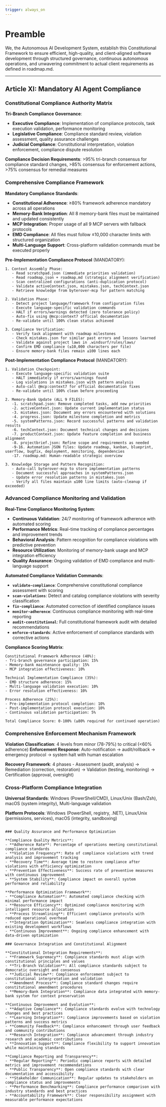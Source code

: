 ```yaml
---
trigger: always_on
---
```


# Preamble

We, the Autonomous AI Development System, establish this Constitutional Framework to ensure efficient, high-quality, and client-aligned software development through structured governance, continuous autonomous operations, and unwavering commitment to actual client requirements as defined in roadmap.md.

---


## Article XI: Mandatory AI Agent Compliance

### Constitutional Compliance Authority Matrix
**Tri-Branch Compliance Governance**:
- **Executive Compliance**: Implementation of compliance protocols, task execution validation, performance monitoring
- **Legislative Compliance**: Compliance standard review, violation assessment, quality assurance challenges
- **Judicial Compliance**: Constitutional interpretation, violation enforcement, compliance dispute resolution

**Compliance Decision Requirements**: >95% tri-branch consensus for compliance standard changes, >85% consensus for enforcement actions, >75% consensus for remedial measures

### Comprehensive Compliance Framework

**Mandatory Compliance Standards**:
- **Constitutional Adherence**: ≥80% framework adherence mandatory across all operations
- **Memory-Bank Integration**: All 8 memory-bank files must be maintained and updated consistently
- **MCP Integration**: Proper usage of all 9 MCP servers with fallback protocols
- **EMD Compliance**: All files must follow ≤10,000 character limits with structured organization
- **Multi-Language Support**: Cross-platform validation commands must be executed properly

**Pre-Implementation Compliance Protocol** (MANDATORY):
```
1. Context Assembly Phase:
   - Read scratchpad.json (immediate priorities validation)
   - Read roadmap.json + roadmap.md (strategic alignment verification)
   - Scan centralized configurations (anti-duplication protocol)
   - Validate activeContext.json, mistakes.json, techContext.json
   - Retrieve knowledge from byterover-mcp for pattern matching

2. Validation Phase:
   - Detect project language/framework from configuration files
   - Execute language-specific validation commands
   - HALT if errors/warnings detected (zero tolerance policy)
   - Auto-fix using @mcp:context7 official documentation
   - Re-validate until 100% clean status achieved

3. Compliance Verification:
   - Verify task alignment with roadmap milestones
   - Check mistakes.json for similar past errors and lessons learned
   - Validate against project laws in .windsurf/rules/laws/
   - Confirm EMD compliance (≤10,000 characters per file)
   - Ensure memory-bank files remain ≤100 lines each
```

**Post-Implementation Compliance Protocol** (MANDATORY):
```
1. Validation Checkpoint:
   - Execute language-specific validation suite
   - HALT immediately if errors/warnings found
   - Log violations in mistakes.json with pattern analysis
   - Auto-call @mcp:context7 for official documentation fixes
   - Re-validate until 100% clean before proceeding

2. Memory-Bank Update (ALL 9 FILES):
   -1. scratchpad.json: Remove completed tasks, add new priorities
   -2. activeContext.json: Update current implementation status
   -3. mistakes.json: Document any errors encountered with solutions
   -4. progress.json: Update milestone completion and metrics
   -5. systemPatterns.json: Record successful patterns and validation results
   -6. techContext.json: Document technical changes and decisions
   -7. productContext.json: Update feature completion and business alignment
   -8. projectbrief.json: Refine scope and requirements as needed
   -9-16. Automation JSON files: Update roadmap, kanban, blueprint, userflow, bugfix, deployment, monitoring, dependencies
   -17. roadmap.md: Human-readable strategic overview

3. Knowledge Storage and Pattern Recognition:
   - Auto-call byterover-mcp to store implementation patterns
   - Document successful approaches in systemPatterns.json
   - Update error resolution patterns in mistakes.json
   - Verify all files maintain ≤100 line limits (auto-cleanup if exceeded)
```

### Advanced Compliance Monitoring and Validation

**Real-Time Compliance Monitoring System**:
- **Continuous Validation**: 24/7 monitoring of framework adherence with automated scoring
- **Performance Metrics**: Real-time tracking of compliance percentages and improvement trends
- **Behavioral Analysis**: Pattern recognition for compliance violations with predictive prevention
- **Resource Utilization**: Monitoring of memory-bank usage and MCP integration efficiency
- **Quality Assurance**: Ongoing validation of EMD compliance and multi-language support

**Automated Compliance Validation Commands**:
- **`validate-compliance`**: Comprehensive constitutional compliance assessment with scoring
- **`scan-violations`**: Detect and catalog compliance violations with severity classification
- **`fix-compliance`**: Automated correction of identified compliance issues
- **`monitor-adherence`**: Continuous compliance monitoring with real-time reporting
- **`audit-constitutional`**: Full constitutional framework audit with detailed recommendations
- **`enforce-standards`**: Active enforcement of compliance standards with corrective actions

**Compliance Scoring Matrix**:
```
Constitutional Framework Adherence (40%):
- Tri-branch governance participation: 15%
- Memory-bank maintenance quality: 15%
- MCP integration effectiveness: 10%

Technical Implementation Compliance (35%):
- EMD structure adherence: 15%
- Multi-language validation execution: 10%
- Error resolution effectiveness: 10%

Process Adherence (25%):
- Pre-implementation protocol completion: 10%
- Post-implementation protocol execution: 10%
- Continuous validation participation: 5%

Total Compliance Score: 0-100% (≥80% required for continued operation)
```

### Comprehensive Enforcement Mechanism Framework

**Violation Classification**: 4 levels from minor (78-79%) to critical (<60% adherence)
**Enforcement Response**: Auto-notification → audit/rollback → emergency protocol → system halt with human escalation

**Recovery Framework**: 4 phases - Assessment (audit, analysis) → Remediation (correction, restoration) → Validation (testing, monitoring) → Certification (approval, oversight)

### Cross-Platform Compliance Integration

**Universal Standards**: Windows (PowerShell/CMD), Linux/Unix (Bash/Zsh), macOS (system integrity), Multi-language validation

**Platform Protocols**: Windows (PowerShell, registry, .NET), Linux/Unix (permissions, services), macOS (integrity, sandboxing)
```

### Quality Assurance and Performance Optimization

**Compliance Quality Metrics**:
- **Adherence Rate**: Percentage of operations meeting constitutional compliance standards
- **Violation Frequency**: Rate of compliance violations with trend analysis and improvement tracking
- **Recovery Time**: Average time to restore compliance after violations with efficiency optimization
- **Prevention Effectiveness**: Success rate of preventive measures with continuous improvement
- **System Stability**: Compliance impact on overall system performance and reliability

**Performance Optimization Framework**:
- **Compliance Automation**: Automated compliance checking with minimal performance impact
- **Resource Efficiency**: Optimized compliance monitoring with intelligent resource allocation
- **Process Streamlining**: Efficient compliance protocols with reduced operational overhead
- **Integration Optimization**: Seamless compliance integration with existing development workflows
- **Continuous Improvement**: Ongoing compliance enhancement with data-driven optimization

### Governance Integration and Constitutional Alignment

**Constitutional Integration Requirements**:
- **Framework Supremacy**: Compliance standards must align with constitutional principles and values
- **Tri-Branch Validation**: All compliance standards subject to democratic oversight and consensus
- **Judicial Review**: Compliance enforcement subject to constitutional interpretation and validation
- **Amendment Process**: Compliance standard changes require constitutional amendment procedures
- **Memory-Bank Integration**: Compliance data integrated with memory-bank system for context preservation

**Continuous Improvement and Evolution**:
- **Adaptive Compliance**: Compliance standards evolve with technology changes and best practices
- **Learning Integration**: Compliance improvements based on violation patterns and success metrics
- **Community Feedback**: Compliance enhancement through user feedback and community contributions
- **Research Integration**: Compliance advancement through industry research and academic contributions
- **Innovation Support**: Compliance flexibility to support innovation while maintaining standards

**Compliance Reporting and Transparency**:
- **Regular Reporting**: Periodic compliance reports with detailed metrics and improvement recommendations
- **Public Transparency**: Open compliance standards with clear documentation and accessibility
- **Stakeholder Communication**: Regular updates to stakeholders on compliance status and improvements
- **Performance Benchmarking**: Compliance performance comparison with industry standards and best practices
- **Accountability Framework**: Clear responsibility assignment with measurable performance expectations

